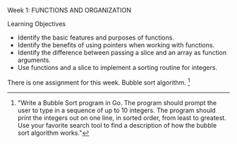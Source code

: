 Week 1: FUNCTIONS AND ORGANIZATION

Learning Objectives

- Identify the basic features and purposes of functions.
- Identify the benefits of using pointers when working with functions.
- Identify the difference between passing a slice and an array as function arguments.
- Use functions and a slice to implement a sorting routine for integers.

There is one assignment for this week. Bubble sort algorithm. [^1]
[^1]: "Write a Bubble Sort program in Go. The program should prompt the user to type in a sequence of up to 10 integers. The program should print the integers out on one line, in sorted order, from least to greatest. Use your favorite search tool to find a description of how the bubble sort algorithm works."
